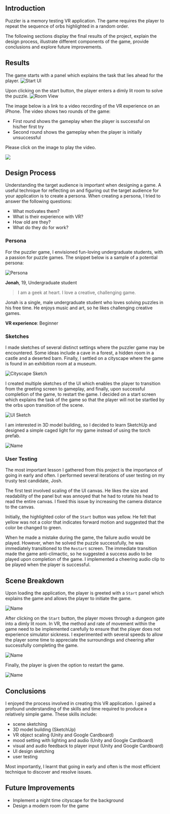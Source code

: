 ## Introduction
Puzzler is a memory testing VR application. The game requires the player to repeat the sequence of orbs highlighted in a random order.

The following sections display the final results of the project, explain the design process, illustrate different components of the game, provide conclusions and explore future improvements. 
 
## Results

The game starts with a panel which explains the task that lies ahead for the player.
![](media/vrstart.png?raw=true "Start UI")

Upon clicking on the start button, the player enters a dimly lit room to solve the puzzle.
![](media/vrroomviewcenter.png?raw=true "Room View")

The image below is a link to a video recording of the VR experience on an iPhone. The video shows two rounds of the game:
- First round shows the gameplay when the player is successful on his/her first try
- Second round shows the gameplay when the player is initially unsuccessful

Please click on the image to play the video.

[![](https://img.youtube.com/vi/pZc5vHyaPdE/0.jpg)](https://www.youtube.com/watch?v=pZc5vHyaPdE "VR Experience on iPhone")

## Design Process

Understanding the target audience is important when designing a game. A useful technique for reflecting on and figuring out the target audience for your application is to create a persona. When creating a persona, I tried to answer the following questions:
- What motivates them?
- What is their experience with VR?
- How old are they?
- What do they do for work?

### Persona

For the puzzler game, I envisioned fun-loving undergraduate students, with a passion for puzzle games. The snippet below is a sample of a potential persona:

![](media/persona.png?raw=true "Persona")

**Jonah**, 19, Undergraduate student

>I am a geek at heart. I love a creative, challenging game.

Jonah is a single, male undergraduate student who loves solving puzzles in his free time. He enjoys music and art, so he likes challenging creative games.

**VR experience**: Beginner

### Sketches

I made sketches of several distinct settings where the puzzler game may be encountered. Some ideas include a cave in a forest, a hidden room in a castle and a deserted barn. Finally, I settled on a cityscape where the game is found in an exhibition room at a museum.

![](media/cityscape.jpg?raw=true "Cityscape Sketch")

I created multiple sketches of the UI which enables the player to transition from the greeting screen to gameplay, and finally, upon successful completion of the game, to restart the game. I decided on a start screen which explains the task of the game so that the player will not be startled by the orbs upon transition of the scene.

![](media/uisketches.png?raw=true "UI Sketch")

I am interested in 3D model building, so I decided to learn SketchUp and designed a simple caged light for my game instead of using the torch prefab. 

![](media/gamelight.png?raw=true "Name")

### User Testing

The most important lesson I gathered from this project is the importance of going in early and often. I performed several iterations of user testing on my trusty test candidate, Josh.

The first test involved scaling of the UI canvas. He likes the size and readability of the panel but was annoyed that he had to rotate his head to read the entire canvas. I fixed this issue by increasing the camera distance to the canvas.

Initially, the highlighted color of the ```Start``` button was yellow. He felt that yellow was not a color that indicates forward motion and suggested that the color be changed to green.

When he made a mistake during the game, the failure audio would be played. However, when he solved the puzzle successfully, he was immediately transitioned to the ```Restart``` screen. The immediate transition made the game anti-climactic, so he suggested a success audio to be played upon completion of the game. I implemented a cheering audio clip to be played when the player is successful.

## Scene Breakdown

Upon loading the application, the player is greeted with a ```Start``` panel which explains the game and allows the player to initiate the game.

![](media/startscene.png?raw=true "Name")

After clicking on the ```Start``` button, the player moves through a dungeon gate into a dimly lit room. In VR, the method and rate of movement within the game need to be implemented carefully to ensure that the player does not experience simulator sickness. I experimented with several speeds to allow the player some time to appreciate the surroundings and cheering after successfully completing the game.

![](media/playscene.png?raw=true "Name")

Finally, the player is given the option to restart the game.

![](media/restartscene.png?raw=true "Name")

## Conclusions

I enjoyed the process involved in creating this VR application. I gained a profound understanding of the skills and time required to produce a relatively simple game. These skills include: 
- scene sketching
- 3D model building (SketchUp)
- VR object scaling (Unity and Google Cardboard)
- mood setting with lighting and audio (Unity and Google Cardboard)
- visual and audio feedback to player input (Unity and Google Cardboard)
- UI design sketching
- user testing

Most importantly, I learnt that going in early and often is the most efficient technique to discover and resolve issues. 

## Future Improvements

- Implement a night time cityscape for the background
- Design a modern room for the game